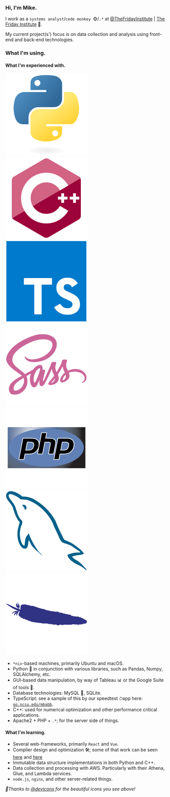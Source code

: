 <link rel="stylesheet" type="text/css" media="all" href="styles/styles.css" />

### Hi, I'm Mike.

I work as a `systems analyst`/`code monkey 🐵`/`.*` at [@TheFridayInstitute](https://github.com/TheFridayInstitute) |
[The Friday Institute](https://www.fi.ncsu.edu/) 🐺.

My current project(s') focus is on data collection and analysis using front-end and
back-end technologies.

### What I'm using.

#### What I'm experienced with.

<div class="container">
    <img src="assets/icons/python/python-original.svg"/>
    <img src="assets/icons/cplusplus/cplusplus-original.svg"/>
    <img src="assets/icons/typescript/typescript-original.svg"/>
    <img src="assets/icons/sass/sass-original.svg"/>
    <img src="assets/icons/php/php-original.svg"/>
    <img src="assets/icons/mysql/mysql-original.svg"/>
    <img src="assets/icons/apache/apache-plain.svg"/>
</div>

-   `*nix`-based machines, primarily Ubuntu and macOS.
-   Python 🐍 in conjunction with various libraries, such as Pandas, Numpy, SQLAlchemy,
    etc.
-   GUI-based data manipulation, by way of Tableau 📊 or the Google Suite of tools 📑.
-   Database technologies: MySQL 🐬, SQLite.
-   TypeScript: see a sample of this by our speedtest ⏱app here:
    [`go.ncsu.edu/mbabb`](go.ncsu.edu/mbabb).
-   C++: used for numerical optimization and other performance critical applications.
-   Apache2 + PHP + `.*`; for the server side of things.

#### What I'm learning.

-   Several web-frameworks, primarily `React` and `Vue`.
-   Complier design and optimization 🛠; some of that work can be seen [here]() and
    [here]()
-   Immutable data structure implementations in both Python and C++.
-   Data collection and processing with AWS. Particularly with their Athena, Glue, and
    Lambda services.
-   `node.js`, `nginx`, and other server-related things.

_🎉Thanks to [@devicons](https://github.com/devicons) for the beautiful icons you see above!_

